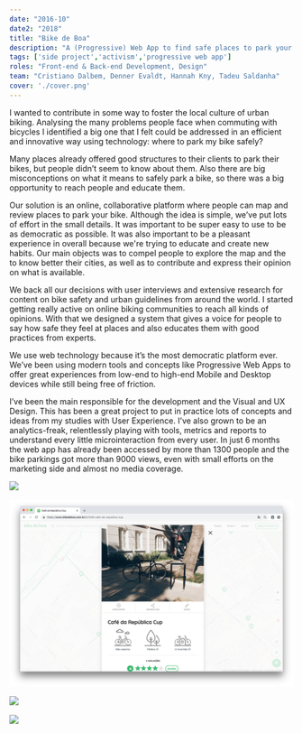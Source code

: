 ```yaml
---
date: "2016-10"
date2: "2018"
title: "Bike de Boa"
description: "A (Progressive) Web App to find safe places to park your bike."
tags: ['side project','activism','progressive web app']
roles: "Front-end & Back-end Development, Design"
team: "Cristiano Dalbem, Denner Evaldt, Hannah Kny, Tadeu Saldanha"
cover: './cover.png'
---
```



I wanted to contribute in some way to foster the local culture of urban biking. Analysing the many problems people face when commuting with bicycles I identified a big one that I felt could be addressed in an efficient and innovative way using technology: where to park my bike safely?

Many places already offered good structures to their clients to park their bikes, but people didn’t seem to know about them. Also there are big misconceptions on what it means to safely park a bike, so there was a big opportunity to reach people and educate them.

Our solution is an online, collaborative platform where people can map and review places to park your bike. Although the idea is simple, we’ve put lots of effort in the small details. It was important to be super easy to use to be as democratic as possible. It was also important to be a pleasant experience in overall because we're trying to educate and create new habits. Our main objects was to compel people to explore the map and the to know better their cities, as well as to contribute and express their opinion on what is available.

We back all our decisions with user interviews and extensive research for content on bike safety and urban guidelines from around the world. I started getting really active on online biking communities to reach all kinds of opinions. With that we designed a system that gives a voice for people to say how safe they feel at places and also educates them with good practices from experts.

We use web technology because it’s the most democratic platform ever. We’ve been using modern tools and concepts like Progressive Web Apps to offer great experiences from low-end to high-end Mobile and Desktop devices while still being free of friction.
 
I’ve been the main responsible for the development and the Visual and UX Design. This has been a great project to put in practice lots of concepts and ideas from my studies with User Experience. I’ve also grown to be an analytics-freak, relentlessly playing with tools, metrics and reports to understand every little microinteraction from every user. In just 6 months the web app has already been accessed by more than 1300 people and the bike parkings got more than 9000 views, even with small efforts on the marketing side and almost no media coverage.


![](./desktop2.png)

![](./desktop_details.png)

![](./mobile.png)

![](./mobile_details2.png)
